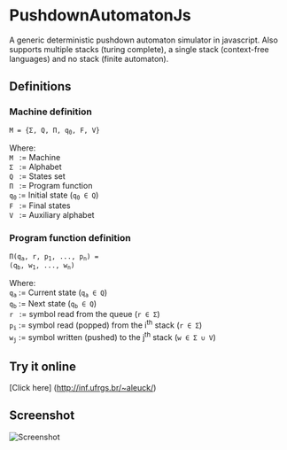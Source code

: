 PushdownAutomatonJs
===================

A generic deterministic pushdown automaton simulator in javascript.
Also supports multiple stacks (turing complete), a single stack (context-free languages) and no stack (finite automaton).

Definitions
-----------

### Machine definition
<code>M = {Σ, Q, Π, q<sub>0</sub>, F, V}</code>

Where:<br>
<code>M </code> := Machine<br>
<code>Σ </code> := Alphabet<br>
<code>Q </code> := States set<br>
<code>Π </code> := Program function<br>
<code>q<sub>0</sub></code> := Initial state (<code>q<sub>0</sub> ∈ Q</code>)<br>
<code>F </code> := Final states<br>
<code>V </code> := Auxiliary alphabet<br>

### Program function definition
  <code>Π(q<sub>a</sub>, r, p<sub>1</sub>, ..., p<sub>n</sub>) = (q<sub>b</sub>, w<sub>1</sub>, ..., w<sub>n</sub>)</code>

Where:<br />
<code>q<sub>a</sub></code> := Current state (<code>q<sub>a</sub> ∈ Q</code>)
<br />
<code>q<sub>b</sub></code> := Next state (<code>q<sub>b</sub> ∈ Q</code>)
<br />
<code>r </code> := symbol read from the queue (<code>r ∈ Σ</code>)
<br />
<code>p<sub>i</sub></code> := symbol read (popped) from the i<sup>th</sup> stack (<code>r ∈ Σ</code>)
<br />
<code>w<sub>j</sub></code> := symbol written (pushed) to the j<sup>th</sup> stack (<code>w ∈ Σ ∪ V</code>)

Try it online
-------------
[Click here] (http://inf.ufrgs.br/~aleuck/)

Screenshot
----------
![Screenshot](https://dl.dropboxusercontent.com/u/11043442/screenshot-pushdown_automaton.png)
